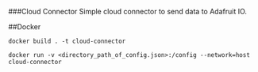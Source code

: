 ###Cloud Connector
Simple cloud connector to send data to Adafruit IO.

##Docker
```
docker build . -t cloud-connector  
``` 
```
docker run -v <directory_path_of_config.json>:/config --network=host cloud-connector 
``` 

